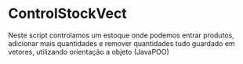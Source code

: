 # ControlStockVect
Neste script controlamos um estoque onde podemos entrar produtos, adicionar mais quantidades e remover quantidades tudo guardado em vetores, utilizando orientação a objeto (JavaPOO)
